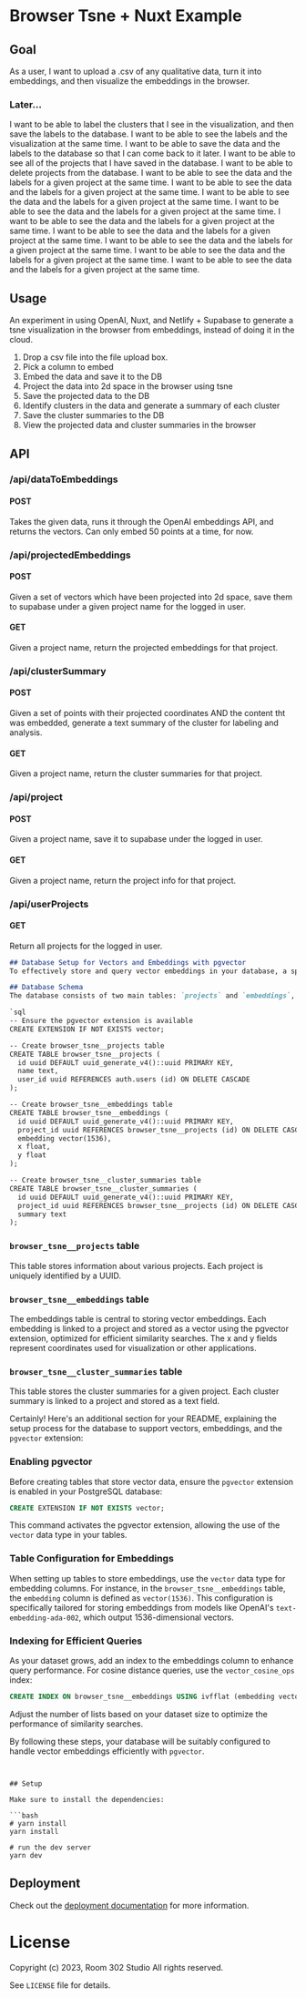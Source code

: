 # Browser Tsne + Nuxt Example

## Goal
As a user, I want to upload a .csv of any qualitative data, turn it into embeddings, and then visualize the embeddings in the browser. 

### Later...
I want to be able to label the clusters that I see in the visualization, and then save the labels to the database. I want to be able to see the labels and the visualization at the same time. I want to be able to save the data and the labels to the database so that I can come back to it later. I want to be able to see all of the projects that I have saved in the database. I want to be able to delete projects from the database. I want to be able to see the data and the labels for a given project at the same time. I want to be able to see the data and the labels for a given project at the same time. I want to be able to see the data and the labels for a given project at the same time. I want to be able to see the data and the labels for a given project at the same time. I want to be able to see the data and the labels for a given project at the same time. I want to be able to see the data and the labels for a given project at the same time. I want to be able to see the data and the labels for a given project at the same time. I want to be able to see the data and the labels for a given project at the same time. I want to be able to see the data and the labels for a given project at the same time.

## Usage
An experiment in using OpenAI, Nuxt, and Netlify + Supabase to generate a tsne visualization in the browser from embeddings, instead of doing it in the cloud.

1. Drop a csv file into the file upload box.
2. Pick a column to embed
3. Embed the data and save it to the DB
4. Project the data into 2d space in the browser using tsne
5. Save the projected data to the DB
6. Identify clusters in the data and generate a summary of each cluster
7. Save the cluster summaries to the DB
8. View the projected data and cluster summaries in the browser

## API

### /api/dataToEmbeddings

#### POST
Takes the given data, runs it through the OpenAI embeddings API, and returns the vectors. Can only embed 50 points at a time, for now. 

### /api/projectedEmbeddings

#### POST
Given a set of vectors which have been projected into 2d space, save them to supabase under a given project name for the logged in user. 

#### GET
Given a project name, return the projected embeddings for that project.

### /api/clusterSummary

#### POST
Given a set of points with their projected coordinates AND the content tht was embedded, generate a text summary of the cluster for labeling and analysis.

#### GET
Given a project name, return the cluster summaries for that project.

### /api/project

#### POST
Given a project name, save it to supabase under the logged in user.

#### GET
Given a project name, return the project info for that project.

### /api/userProjects

#### GET
Return all projects for the logged in user.



```markdown
## Database Setup for Vectors and Embeddings with pgvector
To effectively store and query vector embeddings in your database, a specific setup using the `pgvector` extension is required. This extension enables PostgreSQL to handle vector data efficiently.

## Database Schema
The database consists of two main tables: `projects` and `embeddings`, designed to manage project information and store embeddings respectively. Adapted from the [supabase documentation](https://supabase.com/blog/openai-embeddings-postgres-vector)

`sql
-- Ensure the pgvector extension is available
CREATE EXTENSION IF NOT EXISTS vector;

-- Create browser_tsne__projects table
CREATE TABLE browser_tsne__projects (
  id uuid DEFAULT uuid_generate_v4()::uuid PRIMARY KEY,
  name text,
  user_id uuid REFERENCES auth.users (id) ON DELETE CASCADE
);

-- Create browser_tsne__embeddings table
CREATE TABLE browser_tsne__embeddings (
  id uuid DEFAULT uuid_generate_v4()::uuid PRIMARY KEY,
  project_id uuid REFERENCES browser_tsne__projects (id) ON DELETE CASCADE,
  embedding vector(1536),
  x float,
  y float
);

-- Create browser_tsne__cluster_summaries table
CREATE TABLE browser_tsne__cluster_summaries (
  id uuid DEFAULT uuid_generate_v4()::uuid PRIMARY KEY,
  project_id uuid REFERENCES browser_tsne__projects (id) ON DELETE CASCADE,
  summary text
);
```

### `browser_tsne__projects` table
This table stores information about various projects. Each project is uniquely identified by a UUID.

### `browser_tsne__embeddings` table
The embeddings table is central to storing vector embeddings. Each embedding is linked to a project and stored as a vector using the pgvector extension, optimized for efficient similarity searches. The x and y fields represent coordinates used for visualization or other applications.

### `browser_tsne__cluster_summaries` table
This table stores the cluster summaries for a given project. Each cluster summary is linked to a project and stored as a text field.


Certainly! Here's an additional section for your README, explaining the setup process for the database to support vectors, embeddings, and the `pgvector` extension:



### Enabling pgvector
Before creating tables that store vector data, ensure the `pgvector` extension is enabled in your PostgreSQL database:

```sql
CREATE EXTENSION IF NOT EXISTS vector;
```

This command activates the pgvector extension, allowing the use of the `vector` data type in your tables.

### Table Configuration for Embeddings
When setting up tables to store embeddings, use the `vector` data type for embedding columns. For instance, in the `browser_tsne__embeddings` table, the `embedding` column is defined as `vector(1536)`. This configuration is specifically tailored for storing embeddings from models like OpenAI's `text-embedding-ada-002`, which output 1536-dimensional vectors.

### Indexing for Efficient Queries
As your dataset grows, add an index to the embeddings column to enhance query performance. For cosine distance queries, use the `vector_cosine_ops` index:

```sql
CREATE INDEX ON browser_tsne__embeddings USING ivfflat (embedding vector_cosine_ops) WITH (lists = 100);
```

Adjust the number of lists based on your dataset size to optimize the performance of similarity searches.

By following these steps, your database will be suitably configured to handle vector embeddings efficiently with `pgvector`.
```


## Setup

Make sure to install the dependencies:

```bash
# yarn install
yarn install

# run the dev server
yarn dev
```

## Deployment

Check out the [deployment documentation](https://nuxt.com/docs/getting-started/deployment) for more information.

# License
Copyright (c) 2023, Room 302 Studio
All rights reserved.

See `LICENSE` file for details.